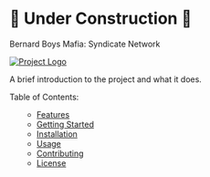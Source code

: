 # 🚧 Under Construction 🚧

Bernard Boys Mafia: Syndicate Network

[![Project Logo](/images/logo.png)](https://github.com/username/project)

A brief introduction to the project and what it does.


Table of Contents:
<ul>

- [Features](#features)
- [Getting Started](#getting-started)
- [Installation](#installation)
- [Usage](#usage)
- [Contributing](#contributing)
- [License](#license)
<ul>

